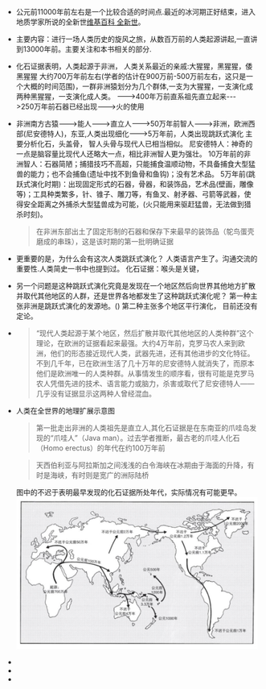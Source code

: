 - 公元前11000年前左右是一个比较合适的时间点.最近的冰河期正好结束，进入地质学家所说的全新世[维基百科 全新世](https://zh.m.wikipedia.org/zh-hans/%E5%85%A8%E6%96%B0%E4%B8%96)。
- 主要内容：进行一场人类历史的旋风之旅，从数百万前的人类起源讲起,一直讲到13000年前。主要关注和本书相关的部分.
- 化石证据表明，人类起源于非洲，
  人类关系最近的亲戚:大猩猩，黑猩猩，倭黑猩猩
  大约700万年前左右(学者的估计在900万前-500万前左右，这只是一个大概的时间范围)，一群非洲猿划分为几个群体,一支为大猩猩，一支演化成两种黑猩猩，一支演化成人类。
  --->400年万前直系祖先直立起来--->250万年前石器已经出现--->火的使用
- 非洲南方古猿--->能人--->直立人--->50万年前智人--->非洲，欧洲西部(尼安德特人)，东亚,人类出现细化--->5万年前，人类出现跳跃式演化
  主要分析化石，头盖骨，
  智人头骨与现代人已相当相似。
  尼安德特人：神奇的一点是脑容量比现代人还略大一点，相比非洲智人更为强壮。
  10万年前的非洲智人：石器简陋；捕猎技巧不高超，只能捕食温顺动物，不具备捕食大型猛兽的能力；也不会捕鱼(遗址中找不到鱼骨和鱼钩)；没有艺术品。
  5万年前(跳跃式演化时期)：出现固定形式的石器，骨器，和装饰品，艺术品(壁画，雕像等)；工具种类繁多，针、锥子、雕刀等，有鱼叉、射矛器、弓箭等武器，使得安全距离之外捕杀大型猛兽成为可能，(火只能用来驱赶猛兽，无法做到猎杀时刻)。
  
  >在非洲东部出土了固定形制的石器和保存下来最早的装饰品（鸵鸟蛋壳磨成的串珠），这是该时期的第一批明确证据
- 更重要的是，为什么会有这次人类跳跃式演化？
  人类语言产生了。沟通交流的重要性.人类简史一书中也提到过。
  化石证据：喉头是关键，
- 另一个问题是这种跳跃式演化究竟是发现在一个地区然后向世界其他地方扩散并取代其他地区的人群，还是世界各地都发生了这种跳跃式演化呢？
  第一种主张非洲是跳跃式演化的发源地。()
  第二种主张多个地区平行演化，
  目前还没有定论。
- >“现代人类起源于某个地区，然后扩散并取代其他地区的人类种群”这个理论，在欧洲的证据看起来最强。大约4万年前，克罗马农人来到欧洲，他们的形态接近现代人类，武器先进，还有其他进步的文化特征。不到几千年，已在欧洲生活了几十万年的尼安德特人就消失了，而原本他们是欧洲唯一的人类种群。从事情发生的顺序看，很有可能是克罗马农人凭借先进的技术、语言能力或脑力，杀害或取代了尼安德特人——几乎没有证据显示这两种人曾经混血。
- 人类在全世界的地理扩展示意图
  
  >第一批走出非洲的人类祖先是直立人,其化石证据是在东南亚的爪哇岛发现的“爪哇人”（Java man）。过去学者推断，最古老的爪哇人化石（Homo erectus）的年代在约100万年前
  
  >天西伯利亚与阿拉斯加之间浅浅的白令海峡在冰期由于海面的升降，有时是海峡，有时则是宽广的洲际陆桥
  
  图中的不迟于表明最早发现的化石证据所处年代，实际情况有可能更早。
  ![人类在全世界的扩展示意图.png](../assets/人类在全世界的扩展示意图_1652536603093_0.png)
-
-
-
